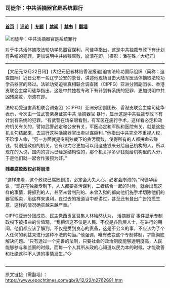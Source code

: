 ### 司徒华：中共活摘器官是系统罪行

---

#### [首页](../../../..?n2762691) &nbsp;|&nbsp; [评论](../../../../../epoch-comment?n2762691) &nbsp;|&nbsp; [专题](../../../../../epoch-special?n2762691) &nbsp;|&nbsp; [禁闻](../../../../../epoch-news?n2762691) &nbsp;|&nbsp; [禁书](../../../../../books?n2762691) &nbsp;|&nbsp; [翻墙](https://github.com/gfw-breaker/nogfw/blob/master/README.md?n2762691)


<div><img alt="司徒华：中共活摘器官是系统罪行" class="attachment-djy_600_400 size-djy_600_400 wp-post-image" src="https://i.epochtimes.com/assets/uploads/2009/12/912220454581366-600x400.jpg"/>
<div class="caption">
 <p>
  对于中共活体摘取法轮功学员器官谋利，司徒华指出，这是中共独裁专政下有计划有系统的犯罪，更加说明中共凶残腐败，崩溃在即。（摄影：潘在殊／大纪元）
 </p>
</div></div><hr/><div class="post_content" id="artbody" itemprop="articleBody">
 <!-- article content begin -->
 <p>
  【大纪元12月22日讯】(大纪元记者林怡香港报道)迫害法轮功国际组织（简称：追查国际）近日公布一名辽宁公安的录音，讲述他现场目击大陆军医活体摘取法轮功学员器官的经过。法轮功受迫害真相联合调查团（CIPFG）亚洲分团副团长、香港支联会主席司徒华指出，这是中共独裁专政下有计划有系统的犯罪，更加说明中共凶残腐败，崩溃在即。
 </p>
 <p>
  法轮功受迫害真相联合调查团（CIPFG）亚洲分团副团长、香港支联会主席司徒华表示，今次由一位武警亲身证实中共
  <ok href="https://www.epochtimes.com/gb/tag/%E6%B4%BB%E6%91%98%E5%99%A8%E5%AE%98.html">
   活摘器官
  </ok>
  暴行，显示这是中共独裁专政下有计划有系统的犯罪，“有武警在场亲眼看到，有军医在施行手术，这样看必定和政府机关有关的，譬如武警必定和公安有关，军医必定和军队和医院有关，就是这些机关勾结起来，去进行这种活摘器官出卖以谋巨利。”他指出中共完全不重视人权，不珍惜人命，“另一方面就是专制独裁下的贪污腐败，使得所有的人都拼命去赚钱，特别是政府的机关，它有权力它更加可以用这些钱来分给自己机构的人。所以现在的人说，国内的贪污已经是结构性的，那个机关挣多少钱就给机构里的人分，于是他们就一起合作狼狈为奸。”
 </p>
 <p>
  <b>
   残暴腐败政权必将崩溃
  </b>
 </p>
 <p>
  “这样来看，这个政权已腐败到顶，必定会大失人心，必定会崩溃的。”司徒华续说：“现在在独裁专制下，人人都要贪污谋利，二者结合一起的时候，就会出现这样的事情，将抓到的人，甚至未曾判刑的、未曾入狱的都向他们施手术切除他们的器官贩卖，用这样来谋利，在过去的报道当中都讲过，甚至还有登出广告招揽生意，这样的情况确实越来越严重。”
 </p>
 <p>
  CIPFG亚洲分团成员、民主党西贡区召集人林耠然认为，
  <ok href="https://www.epochtimes.com/gb/tag/%E6%B4%BB%E6%91%98%E5%99%A8%E5%AE%98.html">
   活摘器官
  </ok>
  事件显示专制政权下被扭曲的价值观，“我相信这不仅是人民、不仅是各阶层人士，在进行的期间，他们都应该了解到，不仅是受到良心的责备，这是不公义的事，不应该为了个人任何的利益来进行这种不法的勾当。”他强调，唯有改变这个专制体制，才能彻底解决问题。“只有透过一个完善的法制，只要社会的政治制度能够透明度高，人民能够参与和监察的时候，而每一个人其所从政的心知道以民为本的时候，才能改善和杜绝这种不人道的事情发生。”◇
  <br/>
  <font color="#ffffff">
   (http://www.dajiyuan.com)
  </font>
 </p>
 <!-- article content end -->
 <div id="below_article_ad">
 </div>
</div>


---

原文链接（需翻墙）：https://www.epochtimes.com/gb/9/12/22/n2762691.htm